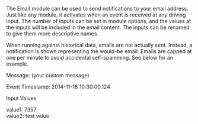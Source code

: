 
[comment]: # (UtilsCanvasModule)
The Email module can be used to send notifications to your email address. Just like any module, it activates when an event is received at any driving input. The number of inputs can be set in module options, and the values at the inputs will be included in the email content. The inputs can be renamed to give them more descriptive names.  



When running against historical data, emails are not actually sent. Instead, a notification is shown representing the would-be email. Emails are capped at one per minute to avoid accidental self-spamming. See below for an example.  


Message:  (your custom message)
  
Event Timestamp:  2014-11-18 10:30:00.124
  
Input Values  

value1: 7357  
value2: test value
